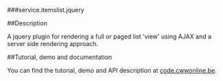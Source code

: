 ###service.itemslist.jquery

##Description

A jquery plugin for rendering a full or paged list 'view' using AJAX and a server side rendering approach.

##Tutorial, demo and documentation

You can find the tutorial, demo and API description at [code.cwwonline.be](http://code.cwwonline.be/serviceitemslistjquery).

